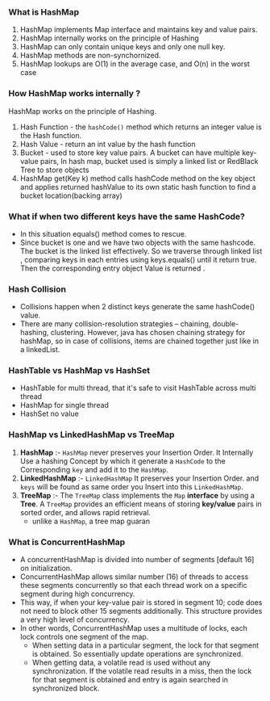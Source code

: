### What is HashMap
1.  HashMap implements Map interface and maintains key and value pairs.
2.  HashMap internally works on the principle of Hashing
3.  HashMap can only contain unique keys and only one null key.
4.  HashMap methods are non-synchornized.
5.  HashMap lookups are O(1) in the average case, and  O(n) in the worst case
### How HashMap works internally ?
HashMap works on the principle of Hashing.
1.  Hash Function - the `hashCode()` method which returns an integer value is the Hash function.
2.  Hash Value - return an int value by the hash function
3.  Bucket - used to store key value pairs. A bucket can have multiple key-value pairs, In hash map, bucket used is simply a linked list or RedBlack Tree to store objects
4. HashMap get(Key k) method calls hashCode method on the key object and applies returned hashValue to its own static hash function to find a bucket location(backing array)
### What if when two different keys have the same HashCode?
- In this situation equals() method comes to rescue.
- Since bucket is one and we have two objects with the same hashcode. The bucket is the linked list effectively. So we traverse through linked list , comparing keys in each entries using keys.equals() until it return true. Then the corresponding entry object Value is returned .
### Hash Collision
- Collisions happen when 2 distinct keys generate the same hashCode() value.
- There are many collision-resolution strategies – chaining, double-hashing, clustering. However, java has chosen chaining strategy for hashMap, so in case of collisions, items are chained together just like in a linkedList.
### HashTable vs HashMap vs HashSet
- HashTable for multi thread, that it's safe to visit HashTable across multi thread
- HashMap for single thread
- HashSet no value
### HashMap vs LinkedHashMap vs TreeMap
1.  **HashMap**  :-  `HashMap`  never preserves your Insertion Order. It Internally Use a hashing Concept by which it generate a  `HashCode`  to the Corresponding  `key`  and add it to the  `HashMap`.
2.  **LinkedHashMap**  :-  `LinkedHashMap`  It preserves your Insertion Order. and  `keys`  will be found as same order you Insert into this  `LinkedHashMap`.
3.  **TreeMap**  :- The  `TreeMap`  class implements the  `Map`  **interface**  by using a  **Tree**. A  `TreeMap`  provides an efficient means of storing  **key/value**  pairs in sorted order, and allows rapid retrieval.
	- unlike a `HashMap`, a tree map guaran
### What is ConcurrentHashMap
- A concurrentHashMap is divided into number of segments [default 16] on initialization.
- ConcurrentHashMap allows similar number (16) of threads to access these segments concurrently so that each thread work on a specific segment during high concurrency.
- This way, if when your key-value pair is stored in segment 10; code does not need to block other 15 segments additionally. This structure provides a very high level of concurrency.
- In other words, ConcurrentHashMap uses a multitude of locks, each lock controls one segment of the map.
	- When setting data in a particular segment, the lock for that segment is obtained. So essentially update operations are synchronized.
	- When getting data, a volatile read is used without any synchronization. If the volatile read results in a miss, then the lock for that segment is obtained and entry is again searched in synchronized block.

<!--stackedit_data:
eyJoaXN0b3J5IjpbMTM4NjkzODU4NCw4OTQ5MDI3NzldfQ==
-->